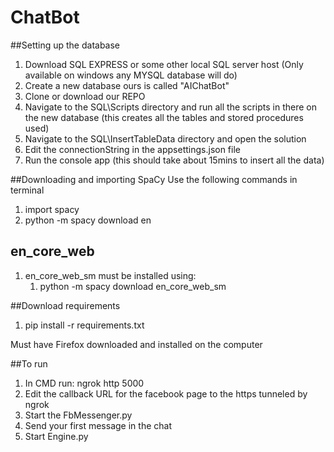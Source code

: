 # ChatBot

##Setting up the database
1. Download SQL EXPRESS or some other local SQL server host (Only available on windows any MYSQL database will do)
2. Create a new database ours is called "AIChatBot"
3. Clone or download our REPO 
4. Navigate to the SQL\Scripts directory and run all the scripts in there on the new database (this creates all the tables and stored procedures used)
5. Navigate to the SQL\InsertTableData directory and open the solution
6. Edit the connectionString in the appsettings.json  file
7. Run the console app (this should take about 15mins to insert all the data)

##Downloading and importing SpaCy
Use the following commands in terminal
1. import spacy
2. python -m spacy download en

## en_core_web
1. en_core_web_sm must be installed using:
   1. python -m spacy download en_core_web_sm


##Download requirements
1. pip install -r requirements.txt

Must have Firefox downloaded and installed on the computer

##To run
1. In CMD run: ngrok http 5000
2. Edit the callback URL for the facebook page to the https tunneled by ngrok
3. Start the FbMessenger.py
4. Send your first message in the chat
5. Start Engine.py



